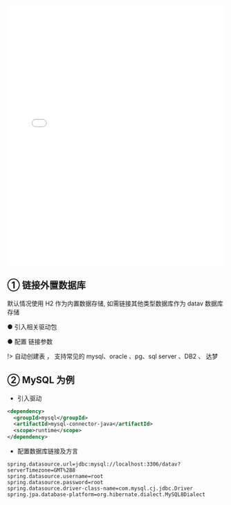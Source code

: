 <iframe src="//player.bilibili.com/player.html?aid=257366152&bvid=BV1dY411M7go&cid=742278906&page=1&high_quality=1" scrolling="no" border="0" frameborder="no" framespacing="0" allowfullscreen="true" width="100%" height="600"> </iframe>

## ① 链接外置数据库

默认情况使用 H2 作为内置数据存储, 如需链接其他类型数据库作为 datav 数据库存储

● 引入相关驱动包

● 配置 链接参数

!> 自动创建表 ， 支持常见的 mysql、oracle 、pg、sql server 、DB2 、 达梦

## ② MySQL 为例

- 引入驱动

```xml
<dependency>
  <groupId>mysql</groupId>
  <artifactId>mysql-connector-java</artifactId>
  <scope>runtime</scope>
</dependency>
```

- 配置数据库链接及方言

```
spring.datasource.url=jdbc:mysql://localhost:3306/datav?serverTimezone=GMT%2B8
spring.datasource.username=root
spring.datasource.password=root
spring.datasource.driver-class-name=com.mysql.cj.jdbc.Driver
spring.jpa.database-platform=org.hibernate.dialect.MySQL8Dialect
```
